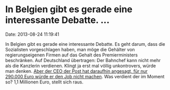 In Belgien gibt es gerade eine interessante Debatte. \...
=========================================================

Date: 2013-08-24 11:19:41

In Belgien gibt es gerade eine interessante Debatte. Es geht darum, dass
die Sozialisten vorgeschlagen haben, man möge die Gehälter von
regierungseigenen Firmen auf das Gehalt des Premierministers
beschränken. Auf Deutschland übertragen: Der Bahnchef kann nicht mehr
als die Kanzlerin verdienen. Klingt ja erst mal völlig unkontrovers,
würde man denken. [Aber der CEO der Post hat daraufhin angesagt, für nur
290.000 Euro würde er den Job nicht
machen](http://www.standaard.be/cnt/dmf20130822_00704407). Was verdient
der im Moment so? 1,1 Millionen Euro, stellt sich raus.
